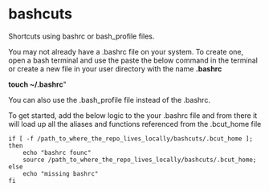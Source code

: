 # bashcuts
Shortcuts using bashrc or bash_profile files.

You may not already have a .bashrc file on your system. To create one, open a bash terminal and use the paste the below command in the terminal or create a new file in your user directory with the name  **.bashrc**

**touch ~/.bashrc**" 

You can also use the .bash_profile file instead of the .bashrc.

To get started, add the below logic to the your .bashrc file and from there it will load up all the aliases and functions referenced from the .bcut_home file


    if [ -f /path_to_where_the_repo_lives_locally/bashcuts/.bcut_home ]; 
    then 
        echo "bashrc founc"
        source /path_to_where_the_repo_lives_locally/bashcuts/.bcut_home; 
    else
        echo "missing bashrc"
    fi


